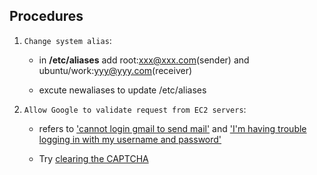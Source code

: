 Procedures
-----------

1. `Change system alias`:

    - in **/etc/aliases** add root:xxx@xxx.com(sender) and ubuntu/work:yyy@yyy.com(receiver)

    - excute newaliases to update /etc/aliases

2. `Allow Google to validate request from EC2 servers`:

    - refers to ['cannot login gmail to send
      mail'](http://support.cloudfoundry.com/entries/25093507-cannot-login-gmail-to-send-email) and ['I'm having trouble logging in with my username and password'](https://support.google.com/mail/answer/78754)

    - Try [clearing the
      CAPTCHA](https://www.google.com/accounts/DisplayUnlockCaptcha)
